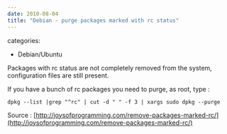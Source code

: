 ```yaml
---
date: 2010-08-04
title: "Debian - purge packages marked with rc status"
---
```








categories:
- Debian/Ubuntu


Packages with rc status are not completely removed from the system, configuration files are still present.

If you have a bunch of rc packages you need to purge, as root, type :

`dpkg --list |grep "^rc" | cut -d " " -f 3 | xargs sudo dpkg --purge`


Source : [http://joysofprogramming.com/remove-packages-marked-rc/](http://joysofprogramming.com/remove-packages-marked-rc/)
